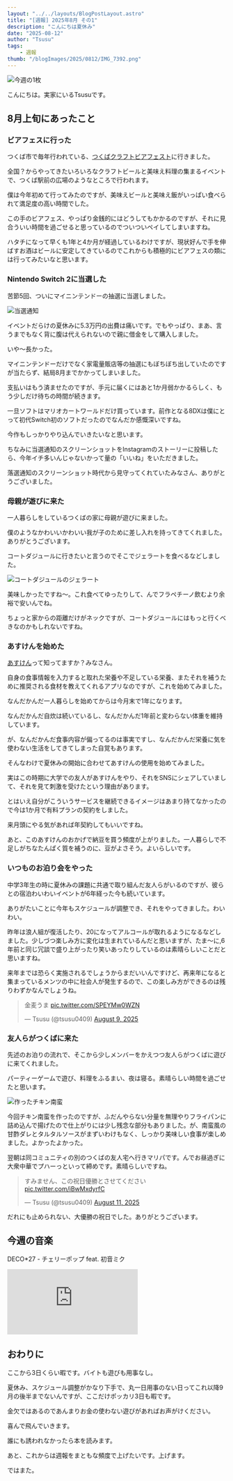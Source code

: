 ```yaml
---
layout: "../../layouts/BlogPostLayout.astro"
title: "[週報] 2025年8月 その1"
description: "こんにちは夏休み"
date: "2025-08-12"
author: "Tsusu"
tags:
    - 週報
thumb: "/blogImages/2025/0812/IMG_7392.png"
---
```


![今週の1枚](/blogImages/2025/0812/IMG_7392.png)

こんにちは。実家にいるTsusuです。

## 8月上旬にあったこと
### ビアフェスに行った
つくば市で毎年行われている、[つくばクラフトビアフェスト](https://tsukuba-craftbeerfest.com/)に行きました。

全国？からやってきたいろいろなクラフトビールと美味え料理の集まるイベントで、つくば駅前の広場のようなところで行われます。

僕は今年初めて行ってみたのですが、美味えビールと美味え飯がいっぱい食べられて満足度の高い時間でした。

この手のビアフェス、やっぱり金銭的にはどうしてもかかるのですが、それに見合ういい時間を過ごせると思っているのでついついペイしてしまいますね。

ハタチになって早くも1年と4か月が経過しているわけですが、現状好んで手を伸ばすお酒はビールに安定してきているのでこれからも積極的にビアフェスの類には行ってみたいなと思います。

### Nintendo Switch 2に当選した
苦節5回、ついにマイニンテンドーの抽選に当選しました。

![当選通知](/blogImages/2025/0812/IMG_7357.png)

イベントだらけの夏休みに5.3万円の出費は痛いです。でもやっぱり、まあ、言うまでもなく背に腹は代えられないので親に借金をして購入しました。

いや～長かった。

マイニンテンドーだけでなく家電量販店等の抽選にもぼちぼち出していたのですが当たらず、結局8月までかかってしまいました。

支払いはもう済ませたのですが、手元に届くにはあと1か月弱かかるらしく、もう少しだけ待ちの時間が続きます。

一旦ソフトはマリオカートワールドだけ買っています。前作となる8DXは僕にとって初代Switch初のソフトだったのでなんだか感慨深いですね。

今作もしっかりやり込んでいきたいなと思います。

ちなみに当選通知のスクリーンショットをInstagramのストーリーに投稿したら、今年イチ多いんじゃないかって量の「いいね」をいただきました。

落選通知のスクリーンショット時代から見守ってくれていたみなさん、ありがとうございました。

### 母親が遊びに来た
一人暮らしをしているつくばの家に母親が遊びに来ました。

僕のようなかわいいかわいい我が子のために差し入れを持ってきてくれました。ありがとうございます。

コートダジュールに行きたいと言うのでそこでジェラートを食べるなどしました。

![コートダジュールのジェラート](/blogImages/2025/0812/IMG_7369.jpg)

美味しかったですね～。これ食べてゆったりして、んでフラペチーノ飲むより余裕で安いんでね。

ちょっと家からの距離だけがネックですが、コートダジュールにはもっと行くべきなのかもしれないですね。

### あすけんを始めた
[あすけん](https://www.asken.jp/)って知ってますか？みなさん。

自身の食事情報を入力すると取れた栄養や不足している栄養、またそれを補うために推奨される食材を教えてくれるアプリなのですが、これを始めてみました。

なんだかんだ一人暮らしを始めてからは今月末で1年になります。

なんだかんだ自炊は続いているし、なんだかんだ1年前と変わらない体重を維持しています。

が、なんだかんだ食事内容が偏ってるのは事実ですし、なんだかんだ栄養に気を使わない生活をしてきてしまった自覚もあります。

そんなわけで夏休みの開始に合わせてあすけんの使用を始めてみました。

実はこの時期に大学での友人があすけんをやり、それをSNSにシェアしていまして、それを見て刺激を受けたという理由があります。

とはいえ自分がこういうサービスを継続できるイメージはあまり持てなかったので今は1か月で有料プランの契約をしました。

来月頭にやる気があれば年契約してもいいですね。

あと、このあすけんのおかげで納豆を買う頻度が上がりました。一人暮らしで不足しがちなたんぱく質を補うのに、豆がよさそう。よいらしいです。

### いつものお泊り会をやった
中学3年生の時に夏休みの課題に共通で取り組んだ友人らがいるのですが、彼らとの宿泊わいわいイベントが6年経った今も続いています。

ありがたいことに今年もスケジュールが調整でき、それをやってきました。わいわい。

昨年は浪人組が復活したり、20になってアルコールが取れるようになるなどしました。少しづつ楽しみ方に変化は生まれているんだと思いますが、たま～に,6年前と同じ冗談で盛り上がったり笑いあったりしているのは素晴らしいことだと思いますね。

来年までは恐らく実施されるでしょうからまだいいんですけど、再来年になると集まっているメンツの中に社会人が発生するので、この楽しみ方ができるのは残りわずかなんでしょうね。

<blockquote class="twitter-tweet"><p lang="ja" dir="ltr">金麦うま <a href="https://t.co/SPEYMw0WZN">pic.twitter.com/SPEYMw0WZN</a></p>&mdash; Tsusu (@tsusu0409) <a href="https://twitter.com/tsusu0409/status/1954233859278778693?ref_src=twsrc%5Etfw">August 9, 2025</a></blockquote> <script async src="https://platform.twitter.com/widgets.js" charset="utf-8"></script>

### 友人らがつくばに来た
先述のお泊りの流れで、そこから少しメンバーをかえつつ友人らがつくばに遊びに来てくれました。

パーティーゲームで遊び、料理をふるまい、夜は寝る。素晴らしい時間を過ごせたと思います。

![作ったチキン南蛮](/blogImages/2025/0812/IMG_7409.jpg)

今回チキン南蛮を作ったのですが、ふだんやらない分量を無理やりフライパンに詰め込んで揚げたので仕上がりには少し残念な部分もありました。が、南蛮風の甘酢ダレとタルタルソースがまずいわけもなく、しっかり美味しい食事が楽しめました。よかったよかった。

翌朝は同コミュニティの別のつくばの友人宅へ行きマリパです。んでお昼過ぎに大衆中華でプハーっといって締めです。素晴らしいですね。

<blockquote class="twitter-tweet"><p lang="ja" dir="ltr">すみません、この祝日優勝とさせてください <a href="https://t.co/iBwMxdyrfC">pic.twitter.com/iBwMxdyrfC</a></p>&mdash; Tsusu (@tsusu0409) <a href="https://twitter.com/tsusu0409/status/1954788321189855448?ref_src=twsrc%5Etfw">August 11, 2025</a></blockquote> <script async src="https://platform.twitter.com/widgets.js" charset="utf-8"></script>

だれにも止められない、大優勝の祝日でした。ありがとうございます。

## 今週の音楽
DECO*27 - チェリーポップ feat. 初音ミク
<iframe src="https://www.youtube.com/embed/BI9Ue6JwJic" title="DECO*27 - チェリーポップ feat. 初音ミク" frameborder="0" allow="accelerometer; autoplay; clipboard-write; encrypted-media; gyroscope; picture-in-picture; web-share" referrerpolicy="strict-origin-when-cross-origin" allowfullscreen></iframe>

## おわりに
ここから3日くらい暇です。バイトも遊びも用事なし。

夏休み、スケジュール調整がかなり下手で、丸一日用事のない日ってこれ以降9月の後半までないんですが、ここだけポッカリ3日も暇です。

金欠ではあるのであんまりお金の使わない遊びがあればお声がけください。

喜んで飛んでいきます。

誰にも誘われなかったら本を読みます。

あと、これからは週報をまともな頻度で上げたいです。上げます。

ではまた。